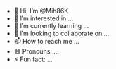 - 👋 Hi, I’m @Mih86K
- 👀 I’m interested in ...
- 🌱 I’m currently learning ...
- 💞️ I’m looking to collaborate on ...
- 📫 How to reach me ...
- 😄 Pronouns: ...
- ⚡ Fun fact: ...

<!---
Mih86K/Mih86K is a ✨ special ✨ repository because its `README.md` (this file) appears on your GitHub profile.
You can click the Preview link to take a look at your changes.
--->
